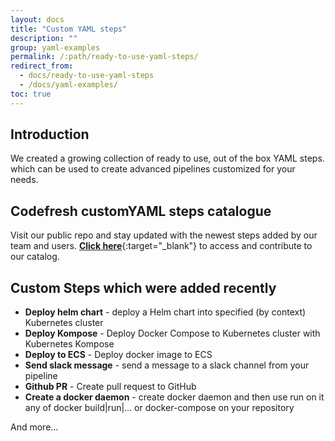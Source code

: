 ```yaml
---
layout: docs
title: "Custom YAML steps"
description: ""
group: yaml-examples
permalink: /:path/ready-to-use-yaml-steps/
redirect_from:
  - docs/ready-to-use-yaml-steps
  - /docs/yaml-examples/
toc: true
---
```

## Introduction
We created a growing collection of ready to use, out of the box YAML steps. which can be used to create advanced pipelines customized for your needs. 

## Codefresh customYAML steps catalogue
Visit our public repo and stay updated with the newest steps added by our team and users.
 [**Click here**](https://github.com/codefresh-io/plugins/blob/master/CATALOG.md){:target="_blank"} to access and contribute to our catalog.

## Custom Steps which were added recently
* **Deploy helm chart** - deploy a Helm chart into specified (by context) Kubernetes cluster
* **Deploy Kompose** - Deploy Docker Compose to Kubernetes cluster with Kubernetes Kompose
* **Deploy to ECS** - Deploy docker image to ECS
* **Send slack message** - send a message to a slack channel from your pipeline
* **Github PR** - Create pull request to GitHub
* **Create a docker daemon** - create docker daemon and then use run on it any of docker build\|run\|... or docker-compose on your repository

And more...
